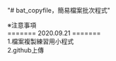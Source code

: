"# bat_copyfile，簡易檔案批次程式" 
<p>※注意事項<br/>
======= 2020.09.21 =======<br/>
1.檔案複製練習用小程式<br/>
2.github上傳<br/>
</p>

